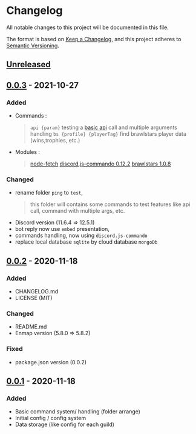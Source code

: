 # Changelog

All notable changes to this project will be documented in this file.

The format is based on [Keep a Changelog](https://keepachangelog.com/en/1.0.0/),
and this project adheres to [Semantic Versioning](https://semver.org/spec/v2.0.0.html).

## [Unreleased]

## [0.0.3] - 2021-10-27

### Added

- Commands :
    > `api {param}` testing a [basic api](https://jsonplaceholder.typicode.com/todos/1) call and multiple arguments handling
    > `bs {profile} {playerTag}` find brawlstars player data (wins,trophies, etc.)
- Modules :
    > [node-fetch](https://www.npmjs.com/package/node-fetch)
    > [discord.js-commando 0.12.2](https://www.npmjs.com/package/discord.js-commando)
    > [brawlstars 1.0.8](https://www.npmjs.com/package/brawlstars)

### Changed

- rename folder `ping` to `test`, 
    > this folder will contains some commands to test features like api call, command with multiple args, etc.
- Discord version (11.6.4 => 12.5.1)
- bot reply now use `embed` presentation,
- commands handling, now  using `discord.js-commando`
- replace local database `sqlite` by cloud database `mongoDb`

## [0.0.2] - 2020-11-18

### Added

- CHANGELOG.md
- LICENSE (MIT)

### Changed

- README.md
- Enmap version (5.8.0 => 5.8.2)

### Fixed

- package.json version (0.0.2)

## [0.0.1] - 2020-11-18

### Added

- Basic command system/ handling (folder arrange)
- Initial config / config system
- Data storage (like config for each guild)


[unreleased]: https://github.com/Vydro/RisiBot/releases/tag/v0.0.3...HEAD
[0.0.1]: https://github.com/Vydro/RisiBot/releases/tag/v0.0.1
[0.0.2]: https://github.com/Vydro/RisiBot/releases/tag/v0.0.2
[0.0.3]: https://github.com/Vydro/RisiBot/releases/tag/v0.0.3
